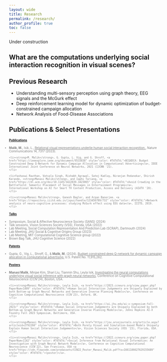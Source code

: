 ```yaml
---
layout: wide
title: Research
permalink: /research/
author_profile: true
toc: false
---
```


Under construction

## What are the computations underlying social interaction recognition in visual scenes?
<!---
..some sort of abstract..
..figures..
..links to paper, posters for new stuff..
--->
## Previous Research
- Understanding multi-sensory perception using graph theory, EEG signals and the McGurk effect
- Deep reinforcement learning model for dynamic optimization of budget-constrained campaign allocation
- Network Analysis of Food-Disease Associations

## Publications & Select Presentations

<span style="font-size: 0.7em; font-weight: bold; text-decoration: underline; padding: 0;">Publications</span>
<ul style="color: #7d7d7d; font-size: 0.7em; margin-top: 0; margin-bottom: 0; padding: 0;">
    <li><strong>Malik, M.</strong>, Isik, L., <a href="https://www.nature.com/articles/s41467-023-43156-8" style="color: #7d7d7d;">Relational visual representations underlie human social interaction recognition.</a>, Nature Communications 14, 7317 (2023).
    </li>
    
    <li><strong>M. Malik</strong>, G. Gupta, L. Vig, and G. Shroff, <a href="https://ieeexplore.ieee.org/document/9533838" style="color: #7d7d7d;">BCQ4DCA: Budget Constrained Deep Q-Network for Dynamic Campaign Allocation in Computational Advertising</a>, IEEE International Joint Conference on Neural Networks, 2021 (IJCNN '21).
    </li>
    
    <li>Yashaswi Rauthan, Vatsala Singh, Rishabh Agrawal, Satej Kadlay, Niranjan Pedanekar, Shirish Karande, <strong>Manasi Malik</strong>, and Iaphi Tariang, <a href="https://dl.acm.org/doi/10.1145/3422839.3423065" style="color: #7d7d7d;">Avoid Crowding in the Battlefield: Semantic Placement of Social Messages in Entertainment Programs</a>,        International Workshop on AI for Smart TV Content Production, Access and Delivery (AI4TV '20).
    </li>
    
    <li><strong>Manasi Malik</strong>, Ganesh Bagler, and Arpan Banerjee. <a href="https://repository.iiitd.edu.in/jspui/handle/123456789/732" style="color: #7d7d7d;">Network analysis of neuro-cognitive processes: studying McGurk effect using EEG data</a>, IIITD, 2019.
    </li>
</ul>

<span style="font-size: 0.7em; font-weight: bold; text-decoration: underline; margin:0; padding: 0;">Talks</span>
<ul style="color: #7d7d7d; font-size: 0.7em; margin-top: 0; margin-bottom: 0; padding: 0;">
    <li>Symposium, Social & Affective Neuroscience Society (SANS) (2024)</li>
    <li>Talk sessions, Vision Sciences Society (VSS), Florida, USA (2022)</li>
    <li>Lab Meeting, Social Computation Representation And Prediction Lab (SCRAP), Dartmouth (2024)</li>
    <li>Lab Meeting, JHU Social & Cognitive Origins Group (2023)</li>
    <li>Lab Meeting, MIT Computational Cognitive Science group (2022)</li>
    <li>Brown Bag Talk, JHU Cognitive Science (2022)</li>
</ul>

<span style="font-size: 0.7em; font-weight: bold; text-decoration: underline; padding: 0;">Patents</span>
<ul style="color: #7d7d7d; font-size: 0.7em; margin-top: 0; margin-bottom: 0; padding: 0;">
    <li>Gupta, G., Vig, L., Shroff, G., & <strong>Malik, M.</strong> (2024). <a href="https://patents.google.com/patent/US11915262B2/en" style="color: #7d7d7d;">Budget constrained deep Q-network for dynamic campaign allocation in computational advertising.</a> U.S. Patent No. 11,915,262.
    </li>
</ul>

<span style="font-size: 0.7em; font-weight: bold; text-decoration: underline; padding: 0;">Posters</span>
<ul style="color: #7d7d7d; font-size: 0.7em; margin-top: 0; margin-bottom: 0; padding: 0;">
    <li><strong>Manasi Malik</strong>, Minjae Kim, Shari Liu, Tianmin Shu, Leyla Isik, <a href="https://2024.ccneuro.org/pdf/137_Paper_authored_MM_CCN_2024_v3space.pdf" style="color: #7d7d7d;">Investigating the neural computations underlying visual social inference with graph neural networks</a>, Conference on Cognitive Computational Neuroscience (CCN'24), Boston, USA.
    </li>
    
    <li><strong>Manasi Malik</strong>, Leyla Isik, <a href="https://2023.ccneuro.org/view_paper.php?PaperNum=1409" style="color: #7d7d7d;">Human Social Interaction Judgements are Uniquely Explained by both Bottom-up Graph Neural Networks and Generative Inverse Planning Models</a>, Conference on Cognitive Computational Neuroscience (CCN'23), Oxford, UK.
    </li>
    
    <li><strong>Manasi Malik</strong>, Leyla Isik, <a href="https://ai.jhu.edu/ai-x-symposium-fall-2023/" style="color: #7d7d7d;">Human Social Interaction Judgements are Uniquely Explained by both Bottom-up Graph Neural Networks and Generative Inverse Planning Models</a>, Johns Hopkins AI-X Foundry Fall 2023 Symposium, Baltimore, USA.
    </li>
    
    <li><strong>Manasi Malik</strong>, Leyla Isik, <a href="https://jov.arvojournals.org/article.aspx?articleid=2792260" style="color: #7d7d7d;">Both Purely Visual and Simulation-based Models Uniquely Explain Human Social Interaction Judgements</a>, Vision Sciences Society (VSS '23), Florida, USA.
    </li>
    
    <li><strong>Manasi Malik</strong>, Leyla Isik, <a href="https://2022.ccneuro.org/view_paper.php?PaperNum=1142" style="color: #7d7d7d;">Social Inference from Relational Visual Information: An Investigation with Graph Neural Network Models</a>, Conference on Cognitive Computational Neuroscience (CCN'22), San Francisco, USA <a href="https://cdn.flowcode.com/prodassets/CCN22_Poster_Manasi_Malik.pdf?ts=1661186627629155689" style="color: #7d7d7d;">(poster)</a>.
    </li>
</ul>

